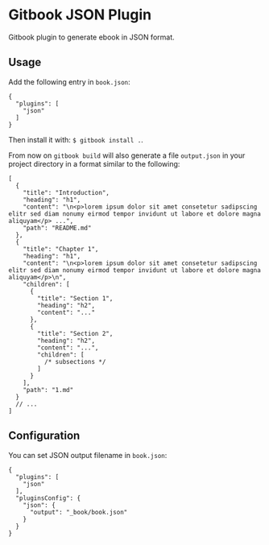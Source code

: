 
Gitbook JSON Plugin
===================

Gitbook plugin to generate ebook in JSON format.

Usage
-----

Add the following entry in `book.json`:

```
{
  "plugins": [
    "json"
  ]
}
```

Then install it with: ```$ gitbook install .```.

From now on `gitbook build` will also generate a file `output.json` in your project directory in a format similar to the following:

```
[
  {
    "title": "Introduction",
    "heading": "h1",
    "content": "\n<p>lorem ipsum dolor sit amet consetetur sadipscing elitr sed diam nonumy eirmod tempor invidunt ut labore et dolore magna aliquyam</p> ...",
    "path": "README.md"
  },
  {
    "title": "Chapter 1",
    "heading": "h1",
    "content": "\n<p>lorem ipsum dolor sit amet consetetur sadipscing elitr sed diam nonumy eirmod tempor invidunt ut labore et dolore magna aliquyam</p>\n",
    "children": [
      {
        "title": "Section 1",
        "heading": "h2",
        "content": "..."
      },
      {
        "title": "Section 2",
        "heading": "h2",
        "content": "...",
        "children": [
          /* subsections */
        ]
      }
    ],
    "path": "1.md"
  }
  // ...
]
```

Configuration
-------------

You can set JSON output filename in `book.json`:

```
{
  "plugins": [
    "json"
  ],
  "pluginsConfig": {
    "json": {
      "output": "_book/book.json"
    }
  }
}
```

